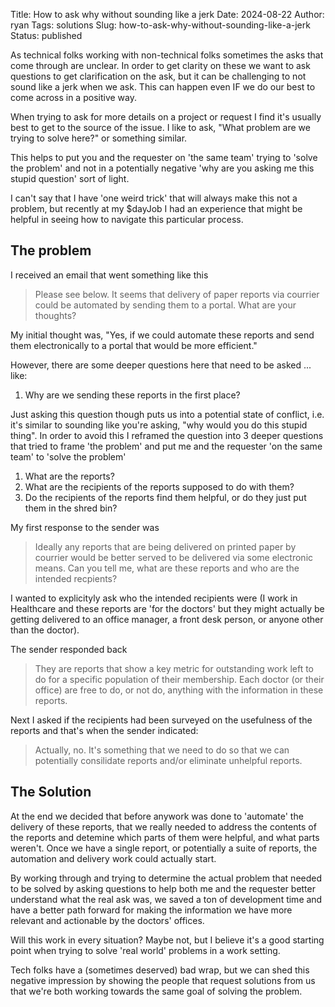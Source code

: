 Title: How to ask why without sounding like a jerk
Date: 2024-08-22
Author: ryan
Tags: solutions
Slug: how-to-ask-why-without-sounding-like-a-jerk
Status: published

As technical folks working with non-technical folks sometimes the asks that come through are unclear. In order to get clarity on these we want to ask questions to get clarification on the ask, but it can be challenging to not sound like a jerk when we ask. This can happen even IF we do our best to come across in a positive way.

When trying to ask for more details on a project or request I find it's usually best to get to the source of the issue. I like to ask, "What problem are we trying to solve here?" or something similar.

This helps to put you and the requester on 'the same team' trying to 'solve the problem' and not in a potentially negative 'why are you asking me this stupid question' sort of light.

I can't say that I have 'one weird trick' that will always make this not a problem, but recently at my $dayJob I had an experience that might be helpful in seeing how to navigate this particular process.

## The problem

I received an email that went something like this

> Please see below. It seems that delivery of paper reports via courrier could be automated by sending them to a portal. What are your thoughts?

My initial thought was, "Yes, if we could automate these reports and send them electronically to a portal that would be more efficient."

However, there are some deeper questions here that need to be asked ... like:

1. Why are we sending these reports in the first place?

Just asking this question though puts us into a potential state of conflict, i.e. it's similar to sounding like you're asking, "why would you do this stupid thing". In order to avoid this I reframed the question into 3 deeper questions that tried to frame 'the problem' and put me and the requester 'on the same team' to 'solve the problem'

1. What are the reports?
2. What are the recipients of the reports supposed to do with them?
3. Do the recipients of the reports find them helpful, or do they just put them in the shred bin?

My first response to the sender was

> Ideally any reports that are being delivered on printed paper by courrier would be better served to be delivered via some electronic means. Can you tell me, what are these reports and who are the intended recpients?

I wanted to explicityly ask who the intended recipients were (I work in Healthcare and these reports are 'for the doctors' but they might actually be getting delivered to an office manager, a front desk person, or anyone other than the doctor).

The sender responded back

> They are reports that show a key metric for outstanding work left to do for a specific population of their membership. Each doctor (or their office) are free to do, or not do, anything with the information in these reports.

Next I asked if the recipients had been surveyed on the usefulness of the reports and that's when the sender indicated:

> Actually, no. It's something that we need to do so that we can potentially consilidate reports and/or eliminate unhelpful reports.

## The Solution

At the end we decided that before anywork was done to 'automate' the delivery of these reports, that we really needed to address the contents of the reports and detemine which parts of them were helpful, and what parts weren't. Once we have a single report, or potentially a suite of reports, the automation and delivery work could actually start.

By working through and trying to determine the actual problem that needed to be solved by asking questions to help both me and the requester better understand what the real ask was, we saved a ton of development time and have a better path forward for making the information we have more relevant and actionable by the doctors' offices.

Will this work in every situation? Maybe not, but I believe it's a good starting point when trying to solve 'real world' problems in a work setting.

Tech folks have a (sometimes deserved) bad wrap, but we can shed this negative impression by showing the people that request solutions from us that we're both working towards the same goal of solving the problem.
